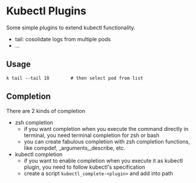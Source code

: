 # Kubectl Plugins

Some simple plugins to extend kubectl functionality.

- tail: cosolidate logs from multiple pods
- ...

## Usage

```shell
k tail --tail 10        # then select pod from list
```

## Completion

There are 2 kinds of completion

- zsh completion
  - if you want completion when you execute the command directly in terminal, you need terminal completion for zsh or bash
  - you can create fabulous completion with zsh completion functions, like compdef, _arguments,_describe, etc.
- kubectl completion
  - if you want to enable completion when you execute it as kubectl plugin, you need to follow kubectl's specification
  - create a script `kubectl_complete-<plugin>` and add into path
